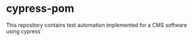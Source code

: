 # cypress-pom
This repository contains test automation implemented for a CMS software using cypress
